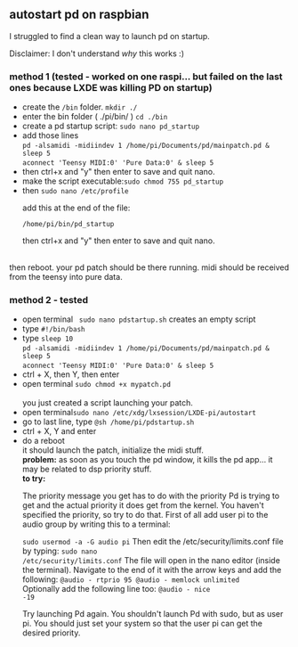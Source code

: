 <h2>autostart pd on raspbian</h2>

I struggled to find a clean way to launch pd on startup.<br/>

Disclaimer: I don't understand <i>why</i> this works :) 

<h3>method 1 (tested - worked on one raspi... but failed on the last ones because LXDE was killing PD on startup)</h3>

<ul>
<li>create the <code>/bin</code> folder. <code>mkdir ./</code></li>
<li>enter the bin folder ( ./pi/bin/ ) <code>cd ./bin</code></li>
<li>create a pd startup script: <code>sudo nano pd_startup</code> 
</li>

<li>add those lines <br/>
  <code>pd -alsamidi -midiindev 1 /home/pi/Documents/pd/mainpatch.pd & sleep 5</code>
  <br/>
  <code>aconnect 'Teensy MIDI:0' 'Pure Data:0' & sleep 5 </code>
</li>

<li>then ctrl+x and "y" then enter to save and quit nano.</li>

<li>make the script executable:<code>sudo chmod 755 pd_startup</code></li>

<li>then <code>sudo nano /etc/profile</code> <br/>

add this at the end of the file: <br/>

<code>/home/pi/bin/pd_startup</code>
</li>
then ctrl+x and "y" then enter to save and quit nano.

</ul>

<br/>
then reboot. your pd patch should be there running. midi should be received from the teensy into pure data.
<br/>

<h3>method 2 - tested</h3>

<ul>
  <li>open terminal <code> sudo nano pdstartup.sh</code> creates an empty script</li>
  <li>type <code>#!/bin/bash</code></li>
  <li>type <code>sleep 10</code> <br/><code>pd -alsamidi -midiindev 1 /home/pi/Documents/pd/mainpatch.pd & sleep 5</code>
  <br/>
  <code>aconnect 'Teensy MIDI:0' 'Pure Data:0' & sleep 5 </code></li>
  <li>ctrl + X, then Y, then enter</li>
  <li>open terminal <code>sudo chmod +x mypatch.pd</code></li>
  <br/>
  you just created a script launching your patch.
  <br/>
  
  <li>open terminal<code>sudo nano /etc/xdg/lxsession/LXDE-pi/autostart</code></li>
  <li>go to last line, type <code>@sh /home/pi/pdstartup.sh</code></li>
  <li>ctrl + X, Y and enter</li>
  <li>do a reboot</li>
  it should launch the patch, initialize the midi stuff.
  <br/>
  <b>problem:</b> as soon as you touch the pd window, it kills the pd app... it may be related to dsp priority stuff.
  <br/>
  <b>to try: </b><br/>
  
  <a>The priority message you get has to do with the priority Pd is trying to get and the actual priority it does get from the kernel. You haven't specified the priority, so try to do that.</a>
<a>First of all add user pi to the audio group by writing this to a terminal:</a>

<code>sudo usermod -a -G audio pi</code>
Then edit the /etc/security/limits.conf file by typing:
<code>sudo nano /etc/security/limits.conf</code>
The file will open in the nano editor (inside the terminal). 
Navigate to the end of it with the arrow keys and add the following:
<code>@audio - rtprio 95
@audio - memlock unlimited </code>
Optionally add the following line too:
<code>@audio - nice -19</code>

Try launching Pd again. You shouldn't launch Pd with sudo, but as user pi. You should just set your system so that the user pi can get the desired priority.
  
 
</ul>



